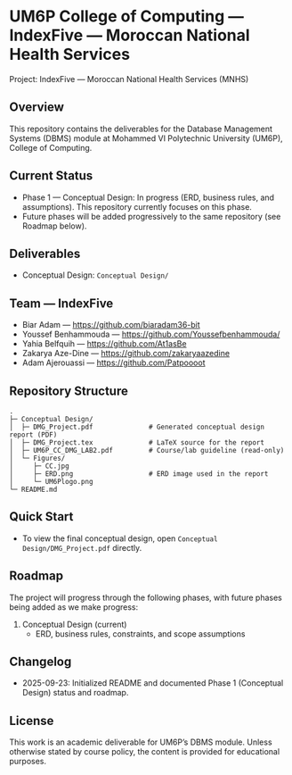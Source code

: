 UM6P College of Computing — IndexFive — Moroccan National Health Services
===============================================================

Project: IndexFive — Moroccan National Health Services (MNHS)

Overview
--------
This repository contains the deliverables for the Database Management Systems (DBMS) module at Mohammed VI Polytechnic University (UM6P), College of Computing. 

Current Status
--------------
- Phase 1 — Conceptual Design: In progress (ERD, business rules, and assumptions). This repository currently focuses on this phase.
- Future phases will be added progressively to the same repository (see Roadmap below).

Deliverables
------------
- Conceptual Design: `Conceptual Design/`

Team — IndexFive
-----------------
- Biar Adam — https://github.com/biaradam36-bit
- Youssef Benhammouda — https://github.com/Youssefbenhammouda/
- Yahia Belfquih — https://github.com/At1asBe
- Zakarya Aze-Dine — https://github.com/zakaryaazedine
- Adam Ajerouassi — https://github.com/Patpoooot

Repository Structure
--------------------
```
.
├─ Conceptual Design/
│  ├─ DMG_Project.pdf              # Generated conceptual design report (PDF)
│  ├─ DMG_Project.tex              # LaTeX source for the report
│  ├─ UM6P_CC_DMG_LAB2.pdf         # Course/lab guideline (read-only)
│  └─ Figures/
│     ├─ CC.jpg
│     ├─ ERD.png                   # ERD image used in the report
│     └─ UM6Plogo.png
└─ README.md
```

Quick Start
-----------
- To view the final conceptual design, open `Conceptual Design/DMG_Project.pdf` directly.


Roadmap
-------
The project will progress through the following phases, with future phases being added as we make progress:

1) Conceptual Design (current)
    - ERD, business rules, constraints, and scope assumptions



Changelog
---------
- 2025-09-23: Initialized README and documented Phase 1 (Conceptual Design) status and roadmap.

License
-------
This work is an academic deliverable for UM6P’s DBMS module. Unless otherwise stated by course policy, the content is provided for educational purposes.
